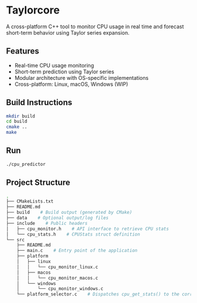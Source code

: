 # Taylorcore

A cross-platform C++ tool to monitor CPU usage in real time and forecast short-term behavior using Taylor series expansion.

## Features

- Real-time CPU usage monitoring
- Short-term prediction using Taylor series
- Modular architecture with OS-specific implementations
- Cross-platform: Linux, macOS, Windows (WIP)

## Build Instructions

```bash
mkdir build
cd build
cmake ..
make
```

## Run

```bash
./cpu_predictor
```

## Project Structure

```bash
.
├── CMakeLists.txt
├── README.md
├── build    # Build output (generated by CMake)
├── data    # Optional output/log files
├── include    # Public headers
│   ├── cpu_monitor.h    # API interface to retrieve CPU stats
│   └── cpu_stats.h    # CPUStats struct definition
└── src
    ├── README.md
    ├── main.c    # Entry point of the application
    ├── platform
    │   ├── linux
    │   │   └── cpu_monitor_linux.c
    │   ├── macos
    │   │   └── cpu_monitor_macos.c
    │   └── windows
    │       └── cpu_monitor_windows.c
    └── platform_selector.c    # Dispatches cpu_get_stats() to the correct OS implementation
```
